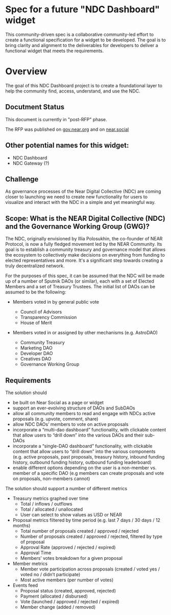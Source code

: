 # Spec for a future "NDC Dashboard" widget
This community-driven spec is a collaborative community-led effort to create a functional specification for a widget to be developed. The goal is to bring clarity and alignment to the deliverables for developers to deliver a functional widget that meets the requirements.

# Overview
The goal of this NDC Dashboard project is to create a foundational layer to help the community find, access, understand, and use the NDC.

## Docutment Status
This document is currently in "post-RFP" phase.

The RFP was published on [gov.near.org](https://gov.near.org/t/ndc-dashboard-request-for-proposal/33080) and on [near.social](https://near.social/#/devgovgigs.near/widget/gigs-board.pages.Post?id=226)

## Other potential names for this widget:
- NDC Dashboard
- NDC Gateway (?)

## Challenge
As governance processes of the Near Digital Collective (NDC) are coming closer to launching we need to create new functionality for users to visualize and interact with the NDC in a simple and yet meaningful way. 

## Scope: What is the NEAR Digital Collective (NDC) and the Governance Working Group (GWG)?
The NDC, originally envisioned by Illia Polosukhin, the co-founder of NEAR Protocol, is now a fully fledged movement led by the NEAR Community. Its goal is to establish a community treasury and governance model that allows the ecosystem to collectively make decisions on everything from funding to elected representatives and more. It's a significant step towards creating a truly decentralized network.

For the purposes of this spec, it can be assumed that the NDC will be made up of a number of Sputnik DAOs (or similar), each with a set of Elected Members and a set of Treasury Trustees. The initial list of DAOs can be assumed to be the following:

- Members voted in by general public vote
  - Council of Advisors
  - Transparency Commission
  - House of Merit

- Members voted in or assigned by other mechanisms (e.g. AstroDAO)
  - Community Treasury
  - Marketing DAO
  - Developer DAO
  - Creatives DAO
  - Governance Working Group

## Requirements
The solution should
- be built on Near Social as a page or widget
- support an ever-evolving structure of DAOs and SubDAOs
- allow all community members to read and engage with NDCs active proposals (e.g. upvote, comment, share)
- allow NDC DAOs’ members to vote on active proposals
- incorporate a “multi-dao dashboard” functionality, with clickable content that allow users to “drill down” into the various DAOs and their sub-DAOs
- incorporate a “single-DAO dashboard” functionality, with clickable content that allow users to “drill down” into the various components (e.g. active proposals, past proposals, treasury history, inbound funding history, outbound funding history, outbound funding leaderboard)
- enable different options depending on the user is a non-member vs. member of a specific DAO (e.g members can create proposals and vote on proposals, non-members cannot)

The solution should support a number of different metrics
- Treasury metrics graphed over time
  - Total / inflows / outflows
  - Total / allocated / unallocated
  - User can select to show values as USD or NEAR
- Proposal metrics filtered by time period (e.g. last 7 days / 30 days / 12 months)
  - Total number of proposals created / approved / rejected
  - Number of proposals created / approved / rejected, filtered by type of proposal
  - Approval Rate (approved / rejected / expired)
  - Approval Time
  - Members’ votes breakdown for a given proposal
- Member metrics
  - Member vote participation across proposals (created / voted yes / voted no / didn’t participate)
  - Most active members (per number of votes)
- Events feed
  - Proposal status (created, approved, rejected)
  - Payment (allocated / disbursed)
  - Vote (launched / approved / rejected / expired)
  - Member change (added / removed)

